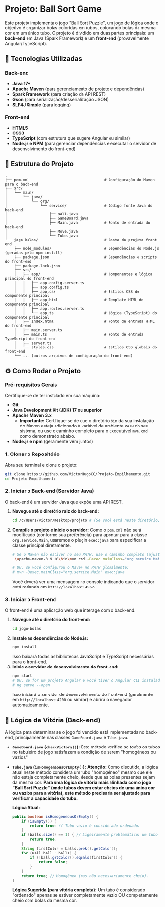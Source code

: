 # Projeto: Ball Sort Game

Este projeto implementa o jogo "Ball Sort Puzzle", um jogo de lógica onde o objetivo é organizar bolas coloridas em tubos, colocando bolas da mesma cor em um único tubo. O projeto é dividido em duas partes principais: um **back-end** em Java (Spark Framework) e um **front-end** (provavelmente Angular/TypeScript).

## 🚀 Tecnologias Utilizadas

### Back-end
*   **Java 17+**
*   **Apache Maven** (para gerenciamento de projeto e dependências)
*   **Spark Framework** (para criação da API REST)
*   **Gson** (para serialização/desserialização JSON)
*   **SLF4J Simple** (para logging)

### Front-end
*   **HTML5**
*   **CSS3**
*   **TypeScript** (com estrutura que sugere Angular ou similar)
*   **Node.js e NPM** (para gerenciar dependências e executar o servidor de desenvolvimento do front-end)

## 📁 Estrutura do Projeto

```
.
├── pom.xml                                  # Configuração do Maven para o back-end
├── src/
│   └── main/
│       └── java/
│           └── org/
│               └── service/                 # Código fonte Java do back-end
│                   ├── Ball.java
│                   ├── GameBoard.java
│                   ├── Main.java            # Ponto de entrada do back-end
│                   ├── Move.java
│                   └── Tube.java
└── jogo-bolas/                              # Pasta do projeto front-end
    ├── node_modules/                        # Dependências do Node.js (geradas pelo npm install)
    ├── package.json                         # Dependências e scripts do front-end
    ├── package-lock.json
    ├── src/
    │   ├── app/                             # Componentes e lógica principal do front-end
    │   │   ├── app.config.server.ts
    │   │   ├── app.config.ts
    │   │   ├── app.css                      # Estilos CSS do componente principal
    │   │   ├── app.html                     # Template HTML do componente principal
    │   │   ├── app.routes.server.ts
    │   │   └── app.ts                       # Lógica (TypeScript) do componente principal
    │   ├── index.html                       # Ponto de entrada HTML do front-end
    │   ├── main.server.ts
    │   ├── main.ts                          # Ponto de entrada TypeScript do front-end
    │   ├── server.ts
    │   └── styles.css                       # Estilos CSS globais do front-end
    └── ... (outros arquivos de configuração do front-end)
```

## ⚙️ Como Rodar o Projeto

### Pré-requisitos Gerais

Certifique-se de ter instalado em sua máquina:
*   **Git**
*   **Java Development Kit (JDK) 17 ou superior**
*   **Apache Maven 3.x**
    *   **Importante:** Certifique-se de que o diretório `bin` da sua instalação do Maven esteja adicionado à variável de ambiente `PATH` do seu sistema, ou use o caminho completo para o executável `mvn.cmd` como demonstrado abaixo.
*   **Node.js e npm** (geralmente vêm juntos)

### 1. Clonar o Repositório

Abra seu terminal e clone o projeto:

```bash
git clone https://github.com/VictorHugoCC/Projeto-Empilhamento.git
cd Projeto-Empilhamento
```

### 2. Iniciar o Back-end (Servidor Java)

O back-end é um servidor Java que expõe uma API REST.

1.  **Navegue até o diretório raiz do back-end:**
    ```bash
    cd /c/Users/victor/Desktop/projeto # (Se você está neste diretório, pule este comando)
    ```
2.  **Compile o projeto e inicie o servidor:**
    Como o `pom.xml` não será modificado (conforme sua preferência) para apontar para a classe `org.service.Main`, usaremos o plugin `exec:java` para especificar a classe principal diretamente.

    ```bash
    # Se o Maven não estiver no seu PATH, use o caminho completo (ajuste o caminho do Maven conforme necessário):
    .\apache-maven-3.9.10\bin\mvn.cmd -Dexec.mainClass="org.service.Main" exec:java

    # OU, se você configurou o Maven no PATH globalmente:
    # mvn -Dexec.mainClass="org.service.Main" exec:java
    ```
    Você deverá ver uma mensagem no console indicando que o servidor está rodando em `http://localhost:4567`.

### 3. Iniciar o Front-end

O front-end é uma aplicação web que interage com o back-end.

1.  **Navegue até o diretório do front-end:**
    ```bash
    cd jogo-bolas
    ```
2.  **Instale as dependências do Node.js:**
    ```bash
    npm install
    ```
    Isso baixará todas as bibliotecas JavaScript e TypeScript necessárias para o front-end.
3.  **Inicie o servidor de desenvolvimento do front-end:**
    ```bash
    npm start
    # OU, se for um projeto Angular e você tiver o Angular CLI instalado:
    # ng serve --open
    ```
    Isso iniciará o servidor de desenvolvimento do front-end (geralmente em `http://localhost:4200` ou similar) e abrirá o navegador automaticamente.

## 🔑 Lógica de Vitória (Back-end)

A lógica para determinar se o jogo foi vencido está implementada no back-end, principalmente nas classes `GameBoard.java` e `Tube.java`.

*   **`GameBoard.java` (`checkVictory()`):**
    Este método verifica se *todos* os tubos no tabuleiro de jogo satisfazem a condição de serem "homogêneos ou vazios".

*   **`Tube.java` (`isHomogeneousOrEmpty()`):**
    **Atenção:** Como discutido, a lógica atual neste método considera um tubo "homogêneo" mesmo que ele não esteja completamente cheio, desde que as bolas presentes sejam da mesma cor.
    **Para uma lógica de vitória mais alinhada com o jogo "Ball Sort Puzzle" (onde tubos devem estar cheios de uma única cor ou vazios para a vitória), este método precisaria ser ajustado para verificar a capacidade do tubo.**

    **Lógica Atual:**
    ```java
    public boolean isHomogeneousOrEmpty() {
        if (isEmpty()) {
            return true; // Tubo vazio é considerado ordenado.
        }
        if (balls.size() == 1) { // Ligeiramente problemático: um tubo com 1 bola é considerado ordenado.
            return true;
        }
        String firstColor = balls.peek().getColor();
        for (Ball ball : balls) {
            if (!ball.getColor().equals(firstColor)) {
                return false;
            }
        }
        return true; // Homogêneo (mas não necessariamente cheio).
    }
    ```
    **Lógica Sugerida (para vitória completa):**
    Um tubo é considerado "ordenado" apenas se estiver completamente vazio OU completamente cheio com bolas da mesma cor.
